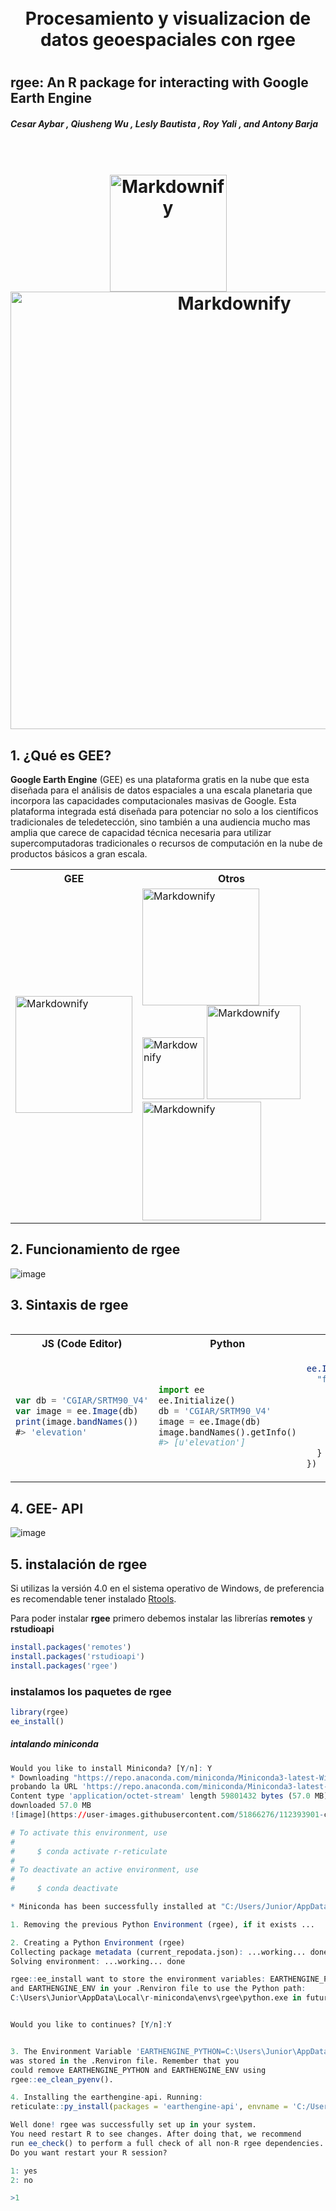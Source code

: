 <h1 align="center">
  <br>
  Procesamiento y visualizacion de datos geoespaciales con rgee
  <br>
<h1>
  
## rgee: An R package for interacting with Google Earth Engine

##### **Cesar Aybar** , Qiusheng Wu , Lesly Bautista , Roy Yali , and Antony Barja

<h1 align="center">
  <br>
  <a href="https://r-spatial.github.io/rgee/"><img src="https://raw.githubusercontent.com/r-spatial/rgee/master/man/figures/logo.png" alt="Markdownify" width="187"></a>
  <a href="https://twitter.com/EffrainMu/status/1300003182064496641/photo/1"><img src="https://pbs.twimg.com/media/EgqKANjVkAEVDtb?format=jpg&name=large" alt="Markdownify" width="700"></a>
  <br>
</h1>

## 1. ¿Qué es GEE? 
**Google Earth Engine** (GEE) es una plataforma gratis en la nube que esta diseñada para el análisis de datos espaciales a una escala planetaria que incorpora las capacidades computacionales masivas de Google. Esta plataforma integrada está diseñada para potenciar no solo a los científicos tradicionales de teledetección, sino también a una audiencia mucho mas amplia que carece de capacidad técnica necesaria para utilizar supercomputadoras tradicionales o recursos de computación en la nube de productos básicos a gran escala.
<table  align="center">
  <tr>
    <th> GEE </th>
    <th> Otros </th>
  <tr>
  <td>
  <a href="https://icon-icons.com/es/icono/google-tierra-motor/104576"><img src="https://cdn.icon-icons.com/icons2/1508/PNG/512/googleearth-engine_104576.png" alt="Markdownify" width="187"></a>
  </td>
  <td>
  <a href="https://architecht.io/what-happened-to-hadoop-211aa52a297"><img src="https://miro.medium.com/max/2760/1*kPKoXmHBDmGthbah-0549A.png" alt="Markdownify" width="187"></a>     
  <a href="https://en.wikipedia.org/wiki/File:Logo_terralib_index.png"><img src="https://upload.wikimedia.org/wikipedia/commons/1/18/Logo_terralib_index.png" alt="Markdownify" width="99"></a>
    <a href="https://www.osgeo.org/projects/rasdaman/"><img src="https://www.osgeo.org/wp-content/uploads/rasdaman_logo-1-370x206.png" alt="Markdownify" width="150"></a>
    <a href="https://uspto.report/TM/87768483"><img src="https://uspto.report/TM/87768483/mark" alt="Markdownify" width="190"></a>
  </td>
  </td>
<table>
  
## 2. Funcionamiento de rgee

![image](https://user-images.githubusercontent.com/51866276/112390475-628fc500-8cc4-11eb-9105-8d0f107f19dc.png) 


## 3. Sintaxis de rgee

<table>
<tr>
<th> JS (Code Editor) </th>
<th> Python </th>
<th> R </th>
</tr>
<tr>
<td>
  
``` javascript
var db = 'CGIAR/SRTM90_V4'
var image = ee.Image(db)
print(image.bandNames())
#> 'elevation'
```

</td>
<td>

``` python
import ee
ee.Initialize()
db = 'CGIAR/SRTM90_V4'
image = ee.Image(db)
image.bandNames().getInfo()
#> [u'elevation']
```

</td>
<td>

``` r
ee.ImageCollection({
  "functionInvocationValue": {
    "functionName": "ImageCollection.load",
    "arguments": {
      "id": {
        "constantValue": "COPERNICUS/S2"
      }
    }
  }
})

```
</td>
</tr>
</table>

## 4. GEE- API

![image](https://user-images.githubusercontent.com/51866276/112393470-1bf09980-8cc9-11eb-9f2e-c207065c6f02.png)

## 5. instalación de rgee

Si utilizas la versión 4.0 en el sistema operativo de Windows, de preferencia es recomendable tener instalado [Rtools](https://cran.r-project.org/bin/windows/Rtools/). 

Para poder instalar **rgee** primero debemos instalar las librerías **remotes** y **rstudioapi**

``` r
install.packages('remotes')
install.packages('rstudioapi')
install.packages('rgee') 
```
### instalamos los paquetes de rgee
```r 
library(rgee)
ee_install()
```
  ##### intalando miniconda
  ``` r
  Would you like to install Miniconda? [Y/n]: Y
  * Downloading "https://repo.anaconda.com/miniconda/Miniconda3-latest-Windows-x86_64.exe" ...
  probando la URL 'https://repo.anaconda.com/miniconda/Miniconda3-latest-Windows-x86_64.exe'
  Content type 'application/octet-stream' length 59801432 bytes (57.0 MB)
  downloaded 57.0 MB
  ![image](https://user-images.githubusercontent.com/51866276/112393901-cc5e9d80-8cc9-11eb-9503-041e8a0f43ad.png)

  ```
  ``` r
  # To activate this environment, use
  #
  #     $ conda activate r-reticulate
  #
  # To deactivate an active environment, use
  #
  #     $ conda deactivate

  * Miniconda has been successfully installed at "C:/Users/Junior/AppData/Local/r-miniconda".
  
  ```
``` r
1. Removing the previous Python Environment (rgee), if it exists ...

2. Creating a Python Environment (rgee)
Collecting package metadata (current_repodata.json): ...working... done
Solving environment: ...working... done

rgee::ee_install want to store the environment variables: EARTHENGINE_PYTHON 
and EARTHENGINE_ENV in your .Renviron file to use the Python path:
C:\Users\Junior\AppData\Local\r-miniconda\envs\rgee\python.exe in future sessions.


Would you like to continues? [Y/n]:Y


3. The Environment Variable 'EARTHENGINE_PYTHON=C:\Users\Junior\AppData\Local\r-miniconda\envs\rgee\python.exe' 
was stored in the .Renviron file. Remember that you
could remove EARTHENGINE_PYTHON and EARTHENGINE_ENV using
rgee::ee_clean_pyenv().

4. Installing the earthengine-api. Running: 
reticulate::py_install(packages = 'earthengine-api', envname = 'C:/Users/Junior/AppData/Local/r-miniconda/envs/rgee')

```
``` r
Well done! rgee was successfully set up in your system.
You need restart R to see changes. After doing that, we recommend
run ee_check() to perform a full check of all non-R rgee dependencies.
Do you want restart your R session? 

1: yes
2: no

>1
```
